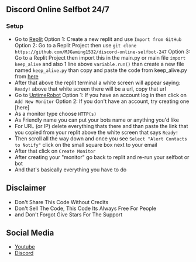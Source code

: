 ## Discord Online Selfbot 24/7

### Setup
- Go to [Replit](https://replit.com/~)
Option 1: Create a new replit and use `Import from GitHub`
Option 2: Go to a Replit Project then use `git clone https://github.com/MJGaming1532/discord-online-selfbot-247`
Option 3: Go to a Replit Project then import this in the main.py or main file `import keep_alive` and also 1 line above `variable.run()` than create a new file named `keep_alive.py` than copy and paste the code from keep_alive.py from [here](https://github.com/MJGaming1532/discord-online-selfbot-247-phyton/blob/main/keep_alive.py)
- After that above the replit terminal a white screen will appear saying: `Ready!` above that white screen there will be a url, copy that url
- Go to [UptimeRobot](https://uptimerobot.com/)
Option 1: If you have an account log in then click on `Add New Monitor`
Option 2: If you don't have an account, try creating one [here]
- As a monitor type choose `HTTP(s)`
- As Friendly name you can put your bots name or anything you'd like
- For URL (or IP) delete everything thats there and than paste the link that you copied from your replit above the white screen that says `Ready!`
- Then scroll all the way down and once you see `Select "Alert Contacts to Notify"` click on the small square box next to your email
- After that click on `Create Monitor`
- After creating your "monitor" go back to replit and re-run your selfbot or bot
- And that's basically everything you have to do

## Disclaimer
 - Don't Share This Code Without Credits
 - Don't Sell The Code, This Code Its Always Free For People
 - and Don't Forgot Give Stars For The Support

## Social Media
 - [Youtube](https://www.youtube.com/channel/UCPKOw1Rlxz8W8IVbOREk6HQ)
 - [Discord](https://dsc.gg/mjgaming1532)
